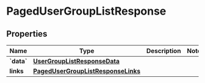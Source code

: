 # PagedUserGroupListResponse

## Properties
Name | Type | Description | Notes
------------ | ------------- | ------------- | -------------
**&#x60;data&#x60;** | [**UserGroupListResponseData**](UserGroupListResponseData.md) |  | 
**links** | [**PagedUserGroupListResponseLinks**](PagedUserGroupListResponseLinks.md) |  | 
